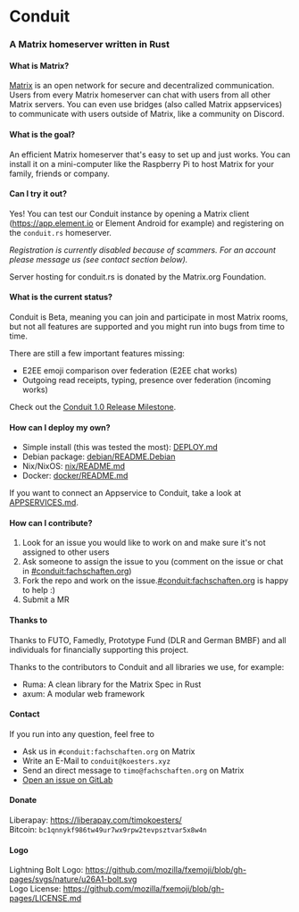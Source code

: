 # Conduit
### A Matrix homeserver written in Rust

#### What is Matrix?
[Matrix](https://matrix.org) is an open network for secure and decentralized
communication. Users from every Matrix homeserver can chat with users from all
other Matrix servers. You can even use bridges (also called Matrix appservices)
to communicate with users outside of Matrix, like a community on Discord.

#### What is the goal?

An efficient Matrix homeserver that's easy to set up and just works. You can install
it on a mini-computer like the Raspberry Pi to host Matrix for your family,
friends or company.

#### Can I try it out?

Yes! You can test our Conduit instance by opening a Matrix client (<https://app.element.io> or Element Android for
example) and registering on the `conduit.rs` homeserver.

*Registration is currently disabled because of scammers. For an account please
  message us (see contact section below).*

Server hosting for conduit.rs is donated by the Matrix.org Foundation.

#### What is the current status?

Conduit is Beta, meaning you can join and participate in most
Matrix rooms, but not all features are supported and you might run into bugs
from time to time.

There are still a few important features missing:

- E2EE emoji comparison over federation (E2EE chat works)
- Outgoing read receipts, typing, presence over federation (incoming works)

Check out the [Conduit 1.0 Release Milestone](https://gitlab.com/famedly/conduit/-/milestones/3).

#### How can I deploy my own?

- Simple install (this was tested the most): [DEPLOY.md](DEPLOY.md)
- Debian package: [debian/README.Debian](debian/README.Debian)
- Nix/NixOS: [nix/README.md](nix/README.md)
- Docker: [docker/README.md](docker/README.md)

If you want to connect an Appservice to Conduit, take a look at [APPSERVICES.md](APPSERVICES.md).

#### How can I contribute?

1. Look for an issue you would like to work on and make sure it's not assigned
   to other users
2. Ask someone to assign the issue to you (comment on the issue or chat in
   [#conduit:fachschaften.org](https://matrix.to/#/#conduit:fachschaften.org))
3. Fork the repo and work on the issue.[#conduit:fachschaften.org](https://matrix.to/#/#conduit:fachschaften.org) is happy to help :)
4. Submit a MR

#### Thanks to

Thanks to FUTO, Famedly, Prototype Fund (DLR and German BMBF) and all individuals for financially supporting this project.

Thanks to the contributors to Conduit and all libraries we use, for example:

- Ruma: A clean library for the Matrix Spec in Rust
- axum: A modular web framework

#### Contact

If you run into any question, feel free to
- Ask us in `#conduit:fachschaften.org` on Matrix
- Write an E-Mail to `conduit@koesters.xyz`
- Send an direct message to `timo@fachschaften.org` on Matrix
- [Open an issue on GitLab](https://gitlab.com/famedly/conduit/-/issues/new)

#### Donate

Liberapay: <https://liberapay.com/timokoesters/>\
Bitcoin: `bc1qnnykf986tw49ur7wx9rpw2tevpsztvar5x8w4n`

#### Logo

Lightning Bolt Logo: https://github.com/mozilla/fxemoji/blob/gh-pages/svgs/nature/u26A1-bolt.svg \
Logo License: https://github.com/mozilla/fxemoji/blob/gh-pages/LICENSE.md